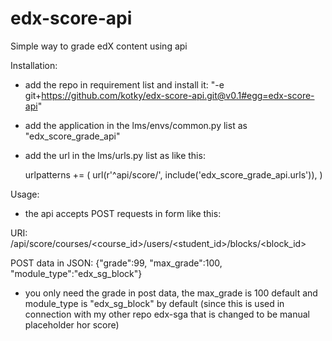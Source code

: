 # edx-score-api
Simple way to grade edX content using api

Installation:
 - add the repo in requirement list and install it: "-e git+https://github.com/kotky/edx-score-api.git@v0.1#egg=edx-score-api"
 - add the application in the lms/envs/common.py list as "edx_score_grade_api"
 - add the url in the lms/urls.py list as like this:
 
    urlpatterns += (
        url(r'^api/score/', include('edx_score_grade_api.urls')),
    )

Usage:
 - the api accepts POST requests in form like this:
 
 URI: /api/score/courses/<course_id>/users/<student_id>/blocks/<block_id>
 
 POST data in JSON:
   {"grade":99, "max_grade":100, "module_type":"edx_sg_block"}
 
 
 - you only need the grade in post data, the max_grade is 100 default and module_type is "edx_sg_block" by default (since this is used in connection with my other repo edx-sga that is changed to be manual placeholder hor score)
